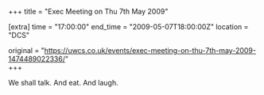+++
title = "Exec Meeting on Thu 7th May 2009"

[extra]
time = "17:00:00"
end_time = "2009-05-07T18:00:00Z"
location = "DCS"

original = "https://uwcs.co.uk/events/exec-meeting-on-thu-7th-may-2009-1474489022336/"    
+++

We shall talk. And eat. And laugh.

